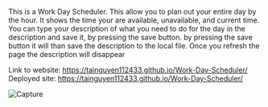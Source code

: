 This is a Work Day Scheduler. This allow you to plan out your entire day by the hour. It shows the time your are available, unavailable, and current time. You can type your description of what you need to do for the day in the description and save it, by pressing the save button. by pressing the save button it will than save the description to the local file. Once you refresh the page the description will disappear


Link to website: https://tainguyen112433.github.io/Work-Day-Scheduler/
Deployed site: https://tainguyen112433.github.io/Work-Day-Scheduler/

![Capture](https://user-images.githubusercontent.com/87043085/135685220-065bd929-3f81-422c-8db1-dc8086690f48.PNG)


